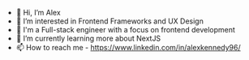 - 👋 Hi, I’m Alex
- 👀 I’m interested in Frontend Frameworks and UX Design
- 👔 I'm a Full-stack engineer with a focus on frontend development
- 🌱 I’m currently learning more about NextJS
- 📫 How to reach me - https://www.linkedin.com/in/alexkennedy96/
